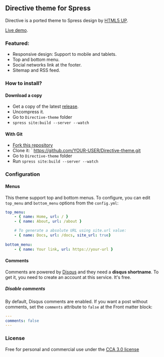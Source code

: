 ## Directive theme for Spress

Directive is a ported theme to Spress design by [HTML5 UP](http://html5up.net).

[Live demo](http://spress-add-ons.github.io/directive/).

### Featured:

* Responsive design: Support to mobile and tablets.
* Top and bottom menu.
* Social networks link at the footer.
* Sitemap and RSS feed.

### How to install?

#### Download a copy

* Get a copy of the latest [release](https://github.com/spress-add-ons/Directive-theme/releases).
* Uncompress it.
* Go to `Directive-theme` folder
* `spress site:build --server --watch`

#### With Git

* [Fork this repository](https://github.com/spress-add-ons/Directive-theme/fork)
* Clone it: ` https://github.com/YOUR-USER/Directive-theme.git
* Go to `Directive-theme` folder
* Run `spress site:build --server --watch`

### Configuration

#### Menus

This theme support top and bottom menus. To configure, you can edit
`top_menu` and `bottom_menu` options from the `config.yml`:

```yaml
top_menu:
    - { name: Home, url: / }
    - { name: About, url: /about }

    # To generate a absolute URL using site.url value:
    - { name: Docs, url: /docs, site_url: true}
    
bottom_menu:
    - { name: Your link, url: https://your-url }
```

#### Comments

Comments are powered by [Disqus](disqus.com) and they need a 
**disqus shortname**. To get it, you need to create an account at this service.
It's free.

##### Disable comments

By default, Disqus comments are enabled. If you want a post without comments, set
the `comments` attribute to `false` at the Front matter block:

```yaml
---
comments: false
---
```

### License 
Free for personal and commercial use under the [CCA 3.0 license](https://creativecommons.org/licenses/by/3.0/)
